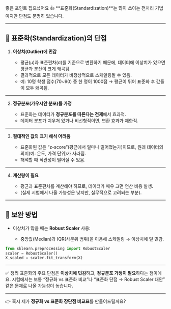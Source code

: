 좋은 포인트 집으셨어요 👍
\*\*표준화(Standardization)\*\*는 많이 쓰이는 전처리 기법이지만 단점도 분명히 있습니다.

---

## 📌 표준화(Standardization)의 단점

1. **이상치(Outlier)에 민감**

   * 평균(μ)과 표준편차(σ)를 기준으로 변환하기 때문에, 데이터에 이상치가 있으면 평균과 분산이 크게 왜곡됨.
   * 결과적으로 모든 데이터가 비정상적으로 스케일링될 수 있음.
   * 예: 10명 학생 점수(70\~90) 중 한 명이 1000점 → 평균이 튀어 표준화 후 값들이 모두 왜곡됨.

---

2. **정규분포(가우시안 분포)를 가정**

   * 표준화는 데이터가 **정규분포를 따른다는 전제**에서 효과적.
   * 데이터 분포가 치우쳐 있거나 비선형적이면, 변환 효과가 제한적.

---

3. **절대적인 값의 크기 해석 어려움**

   * 표준화된 값은 “z-score”(평균에서 얼마나 떨어졌는가)이므로, 원래 데이터의 의미(예: 온도, 가격 단위)가 사라짐.
   * 해석할 때 직관성이 떨어질 수 있음.

---

4. **계산량이 필요**

   * 평균과 표준편차를 계산해야 하므로, 데이터가 매우 크면 연산 비용 발생.
   * (실제 시험에서 나올 가능성은 낮지만, 실무적으로 고려되는 부분).

---

## 📌 보완 방법

* 이상치가 많을 때는 **Robust Scaler** 사용:

  * 중앙값(Median)과 IQR(사분위 범위)을 이용해 스케일링 → 이상치에 덜 민감.

```python
from sklearn.preprocessing import RobustScaler
scaler = RobustScaler()
X_scaled = scaler.fit_transform(X)
```

---

✅ 정리
표준화의 주요 단점은 **이상치에 민감**하고, **정규분포 가정이 필요**하다는 점이에요.
시험에서는 보통 “정규화 vs 표준화 비교”나 “표준화 단점 → Robust Scaler 대안” 같은 문제로 나올 가능성이 높습니다.

---

👉 혹시 제가 **정규화 vs 표준화 장단점 비교표**를 만들어드릴까요?
